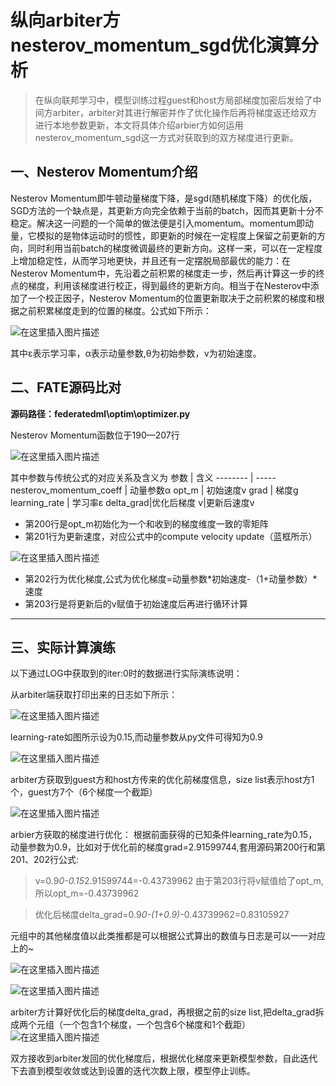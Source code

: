 
# 纵向arbiter方nesterov_momentum_sgd优化演算分析
>在纵向联邦学习中，模型训练过程guest和host方局部梯度加密后发给了中间方arbiter，arbiter对其进行解密并作了优化操作后再将梯度返还给双方进行本地参数更新，本文将具体介绍arbier方如何运用nesterov_momentum_sgd这一方式对获取到的双方梯度进行更新。
## 一、Nesterov Momentum介绍
Nesterov Momentum即牛顿动量梯度下降，是sgd(随机梯度下降）的优化版，SGD方法的一个缺点是，其更新方向完全依赖于当前的batch，因而其更新十分不稳定。解决这一问题的一个简单的做法便是引入momentum。momentum即动量，它模拟的是物体运动时的惯性，即更新的时候在一定程度上保留之前更新的方向，同时利用当前batch的梯度微调最终的更新方向。这样一来，可以在一定程度上增加稳定性，从而学习地更快，并且还有一定摆脱局部最优的能力：在Nesterov Momentum中，先沿着之前积累的梯度走一步，然后再计算这一步的终点的梯度，利用该梯度进行校正，得到最终的更新方向。相当于在Nesterov中添加了一个校正因子，Nesterov Momentum的位置更新取决于之前积累的梯度和根据之前积累梯度走到的位置的梯度。公式如下所示：

![在这里插入图片描述](https://img-blog.csdnimg.cn/2020082715205927.png)

其中ε表示学习率，α表示动量参数,θ为初始参数，ν为初始速度。
## 二、FATE源码比对
**源码路径：federatedml\optim\optimizer.py**

Nesterov Momentum函数位于190—207行

![在这里插入图片描述](https://img-blog.csdnimg.cn/20200827153227944.png)

其中参数与传统公式的对应关系及含义为
参数     | 含义
-------- | -----
nesterov_momentum_coeff  | 动量参数α
opt_m  | 初始速度v
grad | 梯度g
 learning_rate | 学习率ε
delta_grad|优化后梯度
v|更新后速度v
* 第200行是opt_m初始化为一个和收到的梯度维度一致的零矩阵
* 第201行为更新速度，对应公式中的compute velocity update（蓝框所示）

![在这里插入图片描述](https://img-blog.csdnimg.cn/20200827161752569.png)

* 第202行为优化梯度,公式为优化梯度=动量参数*初始速度-（1+动量参数）*速度
* 第203行是将更新后的v赋值于初始速度后再进行循环计算
------
## 三、实际计算演练
以下通过LOG中获取到的iter:0时的数据进行实际演练说明：

从arbiter端获取打印出来的日志如下所示：

![在这里插入图片描述](https://img-blog.csdnimg.cn/2020082718473135.png#pic_center)

learning-rate如图所示设为0.15,而动量参数从py文件可得知为0.9

![在这里插入图片描述](https://img-blog.csdnimg.cn/20200828100536943.png)

arbiter方获取到guest方和host方传来的优化前梯度信息，size list表示host方1个，guest方7个（6个梯度一个截距）

![在这里插入图片描述](https://img-blog.csdnimg.cn/20200828113801446.png#pic_center)

arbier方获取的梯度进行优化：
根据前面获得的已知条件learning_rate为0.15，动量参数为0.9，比如对于优化前的梯度grad=2.91599744,套用源码第200行和第201、202行公式:
>v=0.9*0-0.15*2.91599744=-0.43739962
>由于第203行将v赋值给了opt_m,所以opt_m=-0.43739962

>优化后梯度delta_grad=0.9*0-(1+0.9)*-0.43739962=0.83105927

元组中的其他梯度值以此类推都是可以根据公式算出的数值与日志是可以一一对应上的~

![在这里插入图片描述](https://img-blog.csdnimg.cn/20200828113317772.png#pic_center)

![在这里插入图片描述](https://img-blog.csdnimg.cn/20200828113832246.png#pic_center)

arbiter方计算好优化后的梯度delta_grad，再根据之前的size list,把delta_grad拆成两个元组（一个包含1个梯度，一个包含6个梯度和1个截距）
![在这里插入图片描述](https://img-blog.csdnimg.cn/20200828113850234.png#pic_center)

双方接收到arbiter发回的优化梯度后，根据优化梯度来更新模型参数，自此迭代下去直到模型收敛或达到设置的迭代次数上限，模型停止训练。






